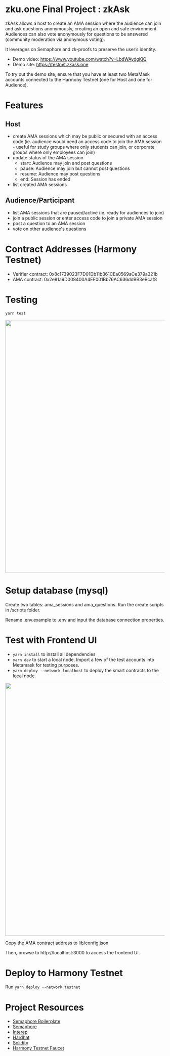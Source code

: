 # zku.one Final Project : zkAsk

zkAsk allows a host to create an AMA session where the audience can join and ask questions anonymously, creating an open and safe environment. Audiences can also vote anonymously for questions to be answered (community moderation via anonymous voting).

It leverages on Semaphore and zk-proofs to preserve the user’s identity.

- Demo video: https://www.youtube.com/watch?v=LbdWAydgKjQ
- Demo site: https://testnet.zkask.one

To try out the demo site, ensure that you have at least two MetaMask accounts connected to the Harmony Testnet (one for Host and one for Audience).

# Features

## Host

- create AMA sessions which may be public or secured with an access code (ie. audience would need an access code to join the AMA session - useful for study groups where only students can join, or corporate groups where only employees can join)
- update status of the AMA session
  - start: Audience may join and post questions
  - pause: Audience may join but cannot post questions
  - resume: Audience may post questions
  - end: Session has ended
- list created AMA sessions

## Audience/Participant

- list AMA sessions that are paused/active (ie. ready for audiences to join)
- join a public session or enter access code to join a private AMA session
- post a question to an AMA session
- vote on other audience's questions

# Contract Addresses (Harmony Testnet)

- Verifier contract: 0x8c1739023F7D01Db11b361CEa0569aCe379a321b
- AMA contract: 0x2e81a9D008400A4EF001Bb76AC636ddBB3eBcaf8

# Testing

`yarn test`

<img src="https://github.com/violetwee/zkAsk/blob/main/screenshots/tests.png" width="800px" height="auto"/>

# Setup database (mysql)

Create two tables: ama_sessions and ama_questions. Run the create scripts in /scripts folder.

Rename .env.example to .env and input the database connection properties.

# Test with Frontend UI

- `yarn install` to install all dependencies
- `yarn dev` to start a local node. Import a few of the test accounts into Metamask for testing purposes.
- `yarn deploy --network localhost` to deploy the smart contracts to the local node.

<img src="https://github.com/violetwee/zkAsk/blob/main/screenshots/frontend.png" width="800px" height="auto"/>

Copy the AMA contract address to lib/config.json

Then, browse to http://localhost:3000 to access the frontend UI.

# Deploy to Harmony Testnet

Run `yarn deploy --network testnet`

# Project Resources

- [Semaphore Boilerplate](https://github.com/cedoor/semaphore-boilerplate)
- [Semaphore](https://github.com/appliedzkp/semaphore)
- [Interep](https://github.com/interep-project)
- [Hardhat](https://hardhat.org/)
- [Solidity](https://docs.soliditylang.org/en/v0.8.13/)
- [Harmony Testnet Faucet](https://faucet.pops.one/)
